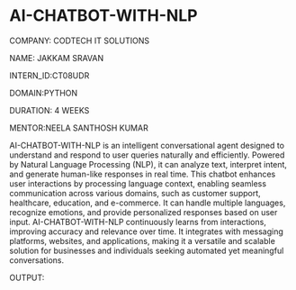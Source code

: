 # AI-CHATBOT-WITH-NLP

COMPANY: CODTECH IT SOLUTIONS

NAME: JAKKAM SRAVAN

INTERN_ID:CT08UDR

DOMAIN:PYTHON

DURATION: 4 WEEKS

MENTOR:NEELA SANTHOSH KUMAR

AI-CHATBOT-WITH-NLP is an intelligent conversational agent designed to understand and respond to user queries naturally and efficiently. Powered by Natural Language Processing (NLP), it can analyze text, interpret intent, and generate human-like responses in real time. This chatbot enhances user interactions by processing language context, enabling seamless communication across various domains, such as customer support, healthcare, education, and e-commerce. It can handle multiple languages, recognize emotions, and provide personalized responses based on user input. AI-CHATBOT-WITH-NLP continuously learns from interactions, improving accuracy and relevance over time. It integrates with messaging platforms, websites, and applications, making it a versatile and scalable solution for businesses and individuals seeking automated yet meaningful conversations.

OUTPUT:








